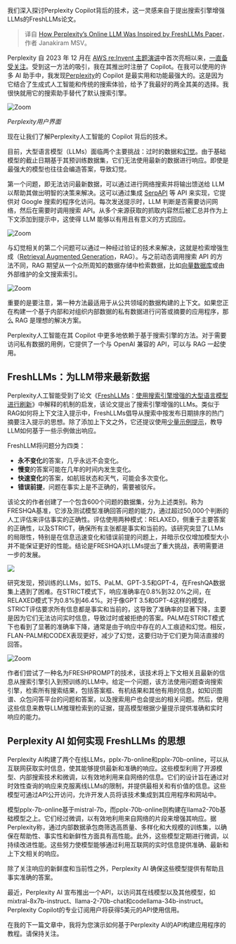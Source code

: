 <!--
title: FreshLLM论文如何启发了Perplexity的在线LLM
cover: https://cdn.thenewstack.io/media/2024/01/1bafcfb2-marten-newhall-uafjfsms3yy-unsplash-1024x683.jpg
-->

我们深入探讨Perplexity Copilot背后的技术，这一灵感来自于提出搜索引擎增强LLMs的FreshLLMs论文。

> 译自 [How Perplexity’s Online LLM Was Inspired by FreshLLMs Paper](https://thenewstack.io/how-perplexitys-online-llm-was-inspired-by-freshllms-paper/)，作者 Janakiram MSV。

Perplexity 自 2023 年 12 月在 [AWS re:Invent 主题演讲](https://thenewstack.io/aws-goes-deep-on-ai-chip-power-and-cost-savings/)中首次亮相以来，[一直备受关注](https://thenewstack.io/more-than-an-openai-wrapper-perplexity-pivots-to-open-source/)。受到这一方法的吸引，我在其推出时注册了 Copilot。在我可以使用的许多 AI 助手中，我发现[Perplexity](http://www.perplexity.ai/)的 Copilot 是最实用和功能最强大的。这是因为它结合了生成式人工智能和传统的搜索体验，给予了我最好的两全其美的选择。我很快就用它的搜索助手替代了默认搜索引擎。

![Zoom](https://cdn.thenewstack.io/media/2024/01/50a10e49-prplx-copilot-856x1024.jpg)

*Perplexity用户界面*

现在让我们了解Perplexity人工智能的 Copilot 背后的技术。

目前，大型语言模型（LLMs）面临两个主要挑战：过时的数据和[幻觉](https://thenewstack.io/stopping-ai-hallucinations-for-enterprise-is-key-for-vectara/)。由于基础模型的截止日期基于其预训练数据集，它们无法使用最新的数据进行响应。即使是最强大的模型也往往会编造答案，导致幻觉。

第一个问题，即无法访问最新数据，可以通过进行网络搜索并将输出馈送给 LLM 以帮助其做出明智的决策来解决。这可以通过集成 [SerpAPI](https://serpapi.com/) 等 API 来实现，它提供对 Google 搜索的程序化访问。每次发送提示时，LLM 判断是否需要访问网络，然后在需要时调用搜索 API。从多个来源获取的抓取内容然后被汇总并作为上下文添加到提示中，这使得 LLM 能够以有用且有意义的方式回应。

![Zoom](https://cdn.thenewstack.io/media/2024/01/846295e3-online-llms-1024x798.png)

与幻觉相关的第二个问题可以通过一种经过验证的技术来解决，这就是检索增强生成（[Retrieval Augmented Generation](https://thenewstack.io/freshen-up-llms-with-retrieval-augmented-generation/)，RAG）。与之前动态调用搜索 API 的方法不同，RAG 期望从一个众所周知的数据存储中检索数据，比如[向量数据库](https://thenewstack.io/vector-databases-long-term-memory-for-artificial-intelligence/)或由外部维护的全文搜索索引。

![Zoom](https://cdn.thenewstack.io/media/2024/01/867046bc-rag-llms-1024x725.png)

重要的是要注意，第一种方法最适用于从公共领域的数据构建的上下文。如果您正在构建一个基于内部和对组织内部数据的私有数据进行问答或摘要的应用程序，那么 RAG 是理想的解决方案。

Perplexity人工智能在其 Copilot 中更多地依赖于基于搜索引擎的方法。对于需要访问私有数据的用例，它提供了一个与 OpenAI 兼容的 API，可以与 RAG 一起使用。

## FreshLLMs：为LLM带来最新数据

Perplexity人工智能受到了论文《[FreshLLMs](https://arxiv.org/abs/2310.03214)：[使用搜索引擎增强的大型语言模型进行刷新](https://arxiv.org/abs/2310.03214)》中解释的机制的启发，该论文提出了搜索引擎增强的LLMs。类似于RAG如何将上下文注入提示中，FreshLLMs倡导从搜索中按发布日期排序的热门摘要注入提示的思想。除了添加上下文之外，它还提议使用[少量示例提示](https://thenewstack.io/how-to-reduce-the-hallucinations-from-large-language-models/)，教导LLM如何基于一些示例做出响应。

FreshLLM将问题分为四类：

- **永不变化**的答案，几乎永远不会变化。
- **慢变**的答案可能在几年的时间内发生变化。
- **快速变化**的答案，如航班状态和天气，可能会多次变化。
- **错误前提**，问题在事实上是不正确的，需要被驳斥。

该论文的作者创建了一个包含600个问题的数据集，分为上述类别。称为FRESHQA基准，它涉及测试模型准确回答问题的能力，通过超过50,000个判断的人工评估来评估事实的正确性。评估使用两种模式：RELAXED，侧重于主要答案的正确性，以及STRICT，确保所有主张都是事实和当前的。该研究突显了LLMs的局限性，特别是在信息迅速变化和错误前提的问题上，并暗示仅仅增加模型大小并不能保证更好的性能。结论是FRESHQA对LLMs提出了重大挑战，表明需要进一步的发展。

![](https://cdn.thenewstack.io/media/2024/01/973162b7-freshqa-1024x441.jpg)

研究发现，预训练的LLMs，如T5、PaLM、GPT-3.5和GPT-4，在FreshQA数据集上遇到了困难。在STRICT模式下，响应准确率在0.8%到32.0%之间，在RELAXED模式下为0.8%到46.4%。对于像GPT 3.5和GPT-4这样的模型，STRICT评估要求所有信息都是事实和当前的，这导致了准确率的显著下降，主要是因为它们无法访问实时信息，导致过时或被拒绝的答案。PALM在STRICT模式下也看到了显著的准确率下降，通常是由于响应中存在的人工痕迹和幻觉。相反，FLAN-PALM和CODEX表现更好，减少了幻觉，这要归功于它们更为简洁直接的回答。

![Zoom](https://cdn.thenewstack.io/media/2024/01/c1f3640d-freshqa-responses-1024x343.jpg)

作者们尝试了一种名为FRESHPROMPT的技术，该技术将上下文相关且最新的信息从搜索引擎引入到预训练的LLM中。给定一个问题，该方法使用问题查询搜索引擎，检索所有搜索结果，包括答案框、有机结果和其他有用的信息，如知识图谱、众包问答平台的问题和答案，以及搜索用户也会提出的相关问题。然后，使用这些信息来教导LLM推理检索到的证据，提高模型根据少量提示提供准确和实时响应的能力。

## Perplexity AI 如何实现 FreshLLMs 的思想

Perplexity AI构建了两个在线LLMs，pplx-7b-online和pplx-70b-online，可以从互联网获取实时信息，使其能够提供最新和准确的响应。这些模型利用了开源模型、内部搜索技术和微调，以有效地利用来自网络的信息。它们的设计旨在通过对时效性查询的响应来克服离线LLMs的限制，并提供最相关和有价值的信息。这些模型可通过API公开访问，允许开发人员将该技术集成到其应用程序和网站中。

模型pplx-7b-online基于mistral-7b，而pplx-70b-online则构建在llama2-70b基础模型之上。它们经过微调，以有效地利用来自网络的片段来增强其响应。据Perplexity称，通过内部数据承包商筛选高质量、多样化和大规模的训练集，以确保在帮助性、事实性和新鲜性方面具有高性能。此外，这些模型定期进行微调，以持续改进性能。这些努力使模型能够通过利用互联网的实时信息提供准确、最新和上下文相关的响应。

除了关注响应的新鲜度和当前性之外，Perplexity AI 确保这些模型提供有帮助且事实准确的答案。

最近，Perplexity AI 宣布推出一个API，以访问其在线模型以及其他模型，如mixtral-8x7b-instruct、llama-2-70b-chat和codellama-34b-instruct。Perplexity Copilot的专业订阅用户将获得5美元的API使用信用。

在我的下一篇文章中，我将为您演示如何基于Perplexity AI的API构建应用程序的教程。请保持关注。
